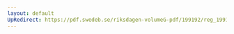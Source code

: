 ```yaml
---
layout: default
UpRedirect: https://pdf.swedeb.se/riksdagen-volumeG-pdf/199192/reg_199192/reg_199192_0358.pdf
---
```

